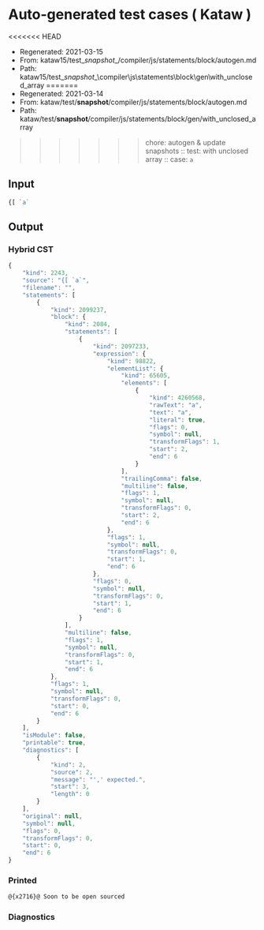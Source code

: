 # Auto-generated test cases ( Kataw )
<<<<<<< HEAD
- Regenerated: 2021-03-15
- From: kataw15/test\__snapshot__/compiler/js/statements/block/autogen.md
- Path: kataw15/test\__snapshot__\compiler\js\statements\block\gen\with_unclosed_array
=======
- Regenerated: 2021-03-14
- From: kataw/test/__snapshot__/compiler/js/statements/block/autogen.md
- Path: kataw/test/__snapshot__/compiler/js/statements/block/gen/with_unclosed_array
>>>>>>> chore: autogen & update snapshots
> :: test: with unclosed array
> :: case: `a`
## Input

`````js
{[ `a`
`````

## Output

### Hybrid CST

```javascript
{
    "kind": 2243,
    "source": "{[ `a`",
    "filename": "",
    "statements": [
        {
            "kind": 2099237,
            "block": {
                "kind": 2084,
                "statements": [
                    {
                        "kind": 2097233,
                        "expression": {
                            "kind": 98822,
                            "elementList": {
                                "kind": 65605,
                                "elements": [
                                    {
                                        "kind": 4260568,
                                        "rawText": "a",
                                        "text": "a",
                                        "literal": true,
                                        "flags": 0,
                                        "symbol": null,
                                        "transformFlags": 1,
                                        "start": 2,
                                        "end": 6
                                    }
                                ],
                                "trailingComma": false,
                                "multiline": false,
                                "flags": 1,
                                "symbol": null,
                                "transformFlags": 0,
                                "start": 2,
                                "end": 6
                            },
                            "flags": 1,
                            "symbol": null,
                            "transformFlags": 0,
                            "start": 1,
                            "end": 6
                        },
                        "flags": 0,
                        "symbol": null,
                        "transformFlags": 0,
                        "start": 1,
                        "end": 6
                    }
                ],
                "multiline": false,
                "flags": 1,
                "symbol": null,
                "transformFlags": 0,
                "start": 1,
                "end": 6
            },
            "flags": 1,
            "symbol": null,
            "transformFlags": 0,
            "start": 0,
            "end": 6
        }
    ],
    "isModule": false,
    "printable": true,
    "diagnostics": [
        {
            "kind": 2,
            "source": 2,
            "message": "',' expected.",
            "start": 3,
            "length": 0
        }
    ],
    "original": null,
    "symbol": null,
    "flags": 0,
    "transformFlags": 0,
    "start": 0,
    "end": 6
}
```

### Printed

```javascript
@{x2716}@ Soon to be open sourced
```

### Diagnostics

```javascript

```

